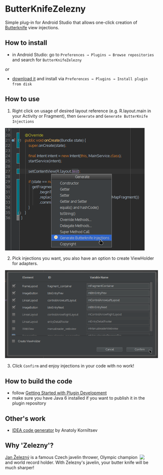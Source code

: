 # ButterKnifeZelezny

Simple plug-in for Android Studio that allows one-click creation of [Butterknife](https://github.com/JakeWharton/butterknife) view injections.

## How to install

- in Android Studio: go to `Preferences → Plugins → Browse repositories` and search for `ButterKnifeZelezny`

_or_

- [download it](http://plugins.jetbrains.com/plugin/7369) and install via `Preferences → Plugins → Install plugin from disk`


## How to use

1) Right click on usage of desired layout reference (e.g. R.layout.main in your Activity or Fragment), then `Generate` and `Generate ButterKnife Injections`

 ![](img/generate.png)
 
2) Pick injections you want, you also have an option to create ViewHolder for adapters.

 ![](img/injections.png)
 
3) Click `Confirm` and enjoy injections in your code with no work!

## How to build the code

- follow [Getting Started with Plugin Development](http://confluence.jetbrains.com/display/IDEADEV/Getting+Started+with+Plugin+Development)
- make sure you have Java 6 installed if you want to publish it in the plugin repository

## Other's work

- [IDEA code generator](https://github.com/kurganec/intellij-android-codegenerator/) by Anatoly Korniltsev 

## Why 'Zelezny'?

<img src="http://assets.espn.go.com/i/oly/summer08/afp/xml/en/biop/images/bio/15525.jpg" width="60"  align="right"/>

[Jan Železný](http://en.wikipedia.org/wiki/Jan_%C5%BDelezn%C3%BD) is a famous Czech javelin thrower, Olympic champion and world record holder. With Zelezny's javelin, your butter knife will be much sharper!
